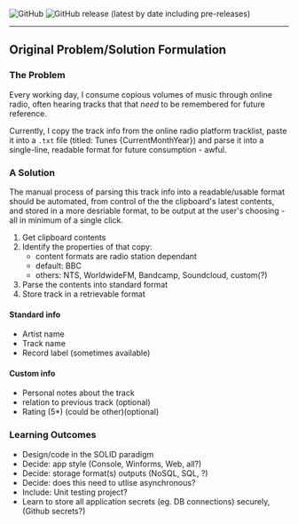 ![GitHub](https://img.shields.io/github/license/chrishughandrew/artist-track-parser)
![GitHub release (latest by date including pre-releases)](https://img.shields.io/github/v/release/chrishughandrew/artist-track-parser?include_prereleases)

---

## Original Problem/Solution Formulation
### The Problem

Every working day, I consume copious volumes of music through online radio, often hearing tracks that that _need_ to be remembered for future reference. 

Currently, I copy the track info from the online radio platform tracklist, paste it into a `.txt` file (titled: Tunes {CurrentMonthYear}) and parse it into a single-line, readable format for future consumption - awful. 

### A Solution
The manual process of parsing this track info into a readable/usable format should be automated, from control of the the clipboard's latest contents, and stored in a more desriable format, to be output at the user's choosing - all in minimum of a single click. 

1. Get clipboard contents
2. Identify the properties of that copy:
    - content formats are radio station dependant
    - default: BBC
    - others: NTS, WorldwideFM, Bandcamp, Soundcloud,  custom(?)
3. Parse the contents into standard format
4. Store track in a retrievable format

#### Standard info
- Artist name
- Track name
- Record label (sometimes available)

#### Custom info
- Personal notes about the track
- relation to previous track (optional)
- Rating (5*) (could be other)(optional)


### Learning Outcomes
- Design/code in the SOLID paradigm
- Decide: app style (Console, Winforms, Web, all?) 
- Decide: storage format(s) outputs (NoSQL, SQL, ?)
- Decide: does this need to utlise asynchronous?
- Include: Unit testing project?
- Learn to store all application secrets (eg. DB connections) securely, (Github secrets?) 

